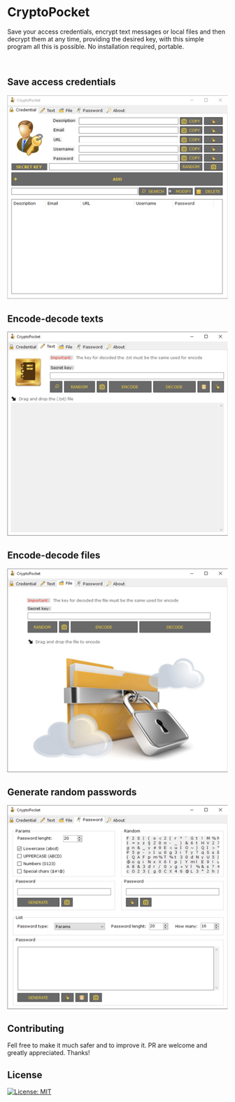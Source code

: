 # CryptoPocket

Save your access credentials, encrypt text messages or local files and then decrypt them at any time, providing the desired key, with this simple program all this is possible. No installation required, portable.

<br>

## Save access credentials

![img0](./img/CryptoPocket0.png)

## Encode-decode texts

![img1](./img/CryptoPocket1.png)

## Encode-decode files

![img2](./img/CryptoPocket2.png)

## Generate random passwords

![img3](./img/CryptoPocket3.png)

## Contributing

Fell free to make it much safer and to improve it. PR are welcome and greatly appreciated. Thanks!
## License

[![License: MIT](https://img.shields.io/badge/License-MIT-blue.svg?style=for-the-badge&logo=AdGuard)](LICENSE)
